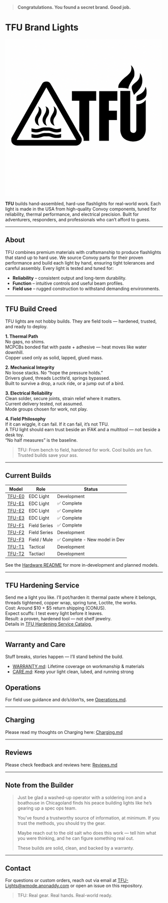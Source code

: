 > **Congratulations. You found a secret brand. Good job.**

# TFU Brand Lights

![TFU Logo](TFU-LOGO.png)

**TFU** builds hand-assembled, hard-use flashlights for real-world work. Each light is made in the USA from high-quality Convoy components, tuned for reliability, thermal performance, and electrical precision. Built for adventurers, responders, and professionals who can’t afford to guess.  

---

## About

TFU combines premium materials with craftsmanship to produce flashlights that stand up to hard use. We source Convoy parts for their proven performance and build each light by hand, ensuring tight tolerances and careful assembly. Every light is tested and tuned for:

- **Reliability** – consistent output and long-term durability.  
- **Function** – intuitive controls and useful beam profiles.  
- **Field use** – rugged construction to withstand demanding environments.  

---

## TFU Build Creed  

TFU lights are not hobby builds. They are field tools — hardened, trusted, and ready to deploy.  

**1. Thermal Path**  
No gaps, no shims.  
MCPCBs bonded flat with paste + adhesive — heat moves like water downhill.  
Copper used only as solid, lapped, glued mass.  

**2. Mechanical Integrity**  
No loose stacks. No “hope the pressure holds.”  
Drivers glued, threads Loctite’d, springs bypassed.  
Built to survive a drop, a ruck ride, or a jump out of a bird.  

**3. Electrical Reliability**  
Clean solder, secure joints, strain relief where it matters.  
Current delivery tested, not assumed.  
Mode groups chosen for work, not play.  

**4. Field Philosophy**  
If it can wiggle, it can fail. If it can fail, it’s not TFU.  
A TFU light should earn trust beside an IFAK and a multitool — not beside a desk toy.  
“No half measures” is the baseline.  

> TFU: From bench to field, hardened for work. Cool builds are fun. Trusted builds save your ass.

---

## Current Builds

| Model | Role | Status |
|-------|------|--------|
| [TFU-E0](hardware/TFU-E0.md) | EDC Light | Development |
| [TFU-E1](hardware/TFU-E1.md) | EDC Light | ✅ Complete |
| [TFU-E2](hardware/TFU-E2.md) | EDC Light | ✅ Complete |
| [TFU-E3](hardware/TFU-E3.md) | EDC Light | ✅ Complete |
| [TFU-F1](hardware/TFU-F1.md) | Field Series | ✅ Complete |
| [TFU-F2](hardware/TFU-F2.md) | Field Series | Development |
| [TFU-F3](hardware/TFU-F3.md) | Field / Mule | ✅ Complete - New model in Dev |
| [TFU-T1](hardware/TFU-T1.md) | Tactical | Development |
| [TFU-T2](hardware/TFU-T2.md) | Tactiacl | Development |

See the [Hardware README](hardware/README.md) for more in-development and planned models.

---

## TFU Hardening Service  
Send me a light you like. I’ll pot/harden it: thermal paste where it belongs, threads tightened, copper wrap, spring tune, Loctite, the works.  
Cost: Around $10 + $5 return shipping (CONUS).  
Expect scuffs: I test every light before it leaves.  
Result: a proven, hardened tool — not shelf jewelry.  
Details in [TFU Hardening Service Catalog.](docs/HardeningService.md)

---

## Warranty and Care
Stuff breaks, stories happen — I’ll stand behind the build.  
- [WARRANTY.md](ops/WARRANTY.md): Lifetime coverage on workmanship & materials  
- [CARE.md](ops/CARE.md): Keep your light clean, lubed, and running strong  

## Operations
For field use guidance and do’s/don’ts, see [Operations.md](ops/Operations.md).

---

## Charging
Please read my thoughts on Charging here: [Charging.md](ops/Charging.md)

---

## Reviews
Please check feedback and reviews here: [Reviews.md](ops/reviews.md)

---

## Note from the Builder

> Just be glad a washed-up operator with a soldering iron and a boathouse in Chicagoland finds his peace building lights like he’s gearing up a spec ops team.  
>   
> You’ve found a trustworthy source of information, at minimum. If you trust the methods, you should try the gear.  
>   
> Maybe reach out to the old salt who does this work — tell him what you were thinking, and he can figure something real out.  
>   
> These builds are solid, clean, and backed by a warranty.

---
## Contact
For questions or custom orders, reach out via email at [TFU-Lights@wmode.anonaddy.com](mailto:TFU-Lights@wmode.anonaddy.com) or open an issue on this repository.

> TFU: Real gear. Real hands. Real-world ready.  
